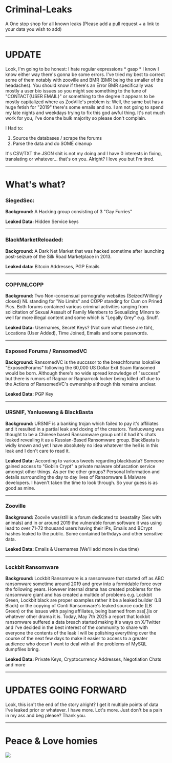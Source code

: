 # Criminal-Leaks
A One stop shop for all known leaks (Please add a pull request + a link to your data you wish to add)

---

# UPDATE
Look, I'm going to be honest: I hate regular expressions * gasp * I know I know either way there's gonna be some errors. I've tried my best to correct some of them notably with zooville and BMR (BMR being the smaller of the headaches). You should know if there's an Error BMR specifically was mostly a user bio issues so you might see something to the tune of "CONTACT{USER EMAIL}" or something to the degree it appears to be mostly capitalized where as ZooVille's problem is: Well, the same but has a huge fetish for "2019" there's some emails and no. I am not going to spend my late nights and weekdays trying to fix this god awful thing. It's not much work for you, I've done the bulk majority so please don't complain.

I Had to: 
1. Source the databases / scrape the forums 
2. Parse the data and do SOME cleanup

It's CSV/TXT the JSON shit is not my doing and I have 0 interests in fixing, translating or whatever... that's on you. Alright? I love you but I'm tired.

---

# What's what?
### SiegedSec: 
**Background:**  A Hacking group consisting of 3 "Gay Furries"

 **Leaked Data:** Hidden Service keys

---
### BlackMarketReloaded:
**Background:** A Dark Net Market that was hacked sometime after launching post-seizure of the Silk Road Marketplace in 2013. 

**Leaked data:** Bitcoin Addresses, PGP Emails

---
### COPP/NLCOPP 
**Background:** Two Non-consensual pornograhy websites (Seized/Willingly closed) NL standing for "No Limits" and COPP standing for Cum on Prined Pics. Both forums contained various criminal activities ranging from solicitation of Sexual Assault of Family Members to Sexualizing Minors to well far more illegal content and some which is "Legally Grey" e.g. Snuff. 

**Leaked Data:** Usernames, Secret Keys? (Not sure what these are tbh), Locations (User Added), Time Joined, Emails and some passwords.

---
### Exposed Forums / RansomedVC
**Background:** RansomedVC is the succssor to the breachforums lookalike "ExposedForums" following the 60,000 US Dollar Exit Scam Ransomed would be born. Although there's no wide spread knowledge of "success" but there is rumors of Ragnar or Ragnarrock locker being killed off due to the Actions of RansomedVC's ownership although this remains unclear.

**Leaked Data:** PGP Key

---
### URSNIF, Yanluowang & BlackBasta 
**Background:** URSNIF is a banking trojan which failed to pay it's affiliates and it resulted in a partial leak and doxing of the creators. Yanluowang was thought to be a Chinese based Ransomware group until it had it's chats leaked revealing it as a Russian-Based Ransomware group. BlackBasta is widly known and yet I have absolutely no idea whatever the hell is in this leak and I don't care to read it.

**Leaked Data:** According to various tweets regarding blackbasta? Someone gained access to "Goblin Crypt" a private malware obfuscation service amongst other things. As per the other groups? Personal Information and details surrounding the day to day lives of Ransomware & Malware developers. I haven't taken the time to look through. So your guess is as good as mine.

---
### Zooville
**Background:** Zoovile was/still is a forum dedicated to beastality (Sex with animals) and in or around 2019 the vulnerable forum software it was using lead to over 71-72 thousand users having their IPs, Emails and BCrypt hashes leaked to the public. Some contained birthdays and other sensitive data. 

**Leaked Data:** Emails & Usernames (We'll add more in due time)

---
### Lockbit Ransomware
**Background:** Lockbit Ransomware is a ransomware that started off as ABC ransomware sometime around 2019 and grew into a formidable force over the following years. However internal drama has created problems for the ransomware giant and has created a multide of problems e.g. Lockbit Green, Lockbit black are proper examples rather it be a leaked builder (LB Black) or the copying of Conti Ransomware's leaked source code (LB Green) or the issues with paying affiliates, being banned from xss[.]is or whatever other drama it is. Today, May 7th 2025 a report that lockbit ransomware suffered a data breach started making it's ways on X/Twitter and I've decided in the best interest of the community to share with everyone the contents of the leak I will be polishing everything over the course of the next few days to make it easier to access to a greater audience who doesn't want to deal with all the problems of MySQL dumpfiles bring.

**Leaked Data:** Private Keys, Cryptocurrency Addresses, Negotiation Chats and more


---

# UPDATES GOING FORWARD
Look, this isn't the end of the story alright? I get it multiple points of data I've leaked prior or whatever. I have more. Lot's more. Just don't be a pain in my ass and beg please? Thank you.

---
# Peace & Love homies

[![](https://files.catbox.moe/ifb075.jpg)](https://files.catbox.moe/ifb075.jpg)
